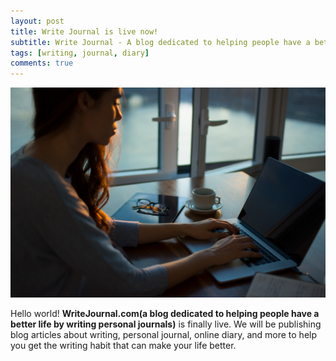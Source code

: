 ```yaml
---
layout: post
title: Write Journal is live now!
subtitle: Write Journal - A blog dedicated to helping people have a better life by writing personal journals.
tags: [writing, journal, diary]
comments: true
---
```


![Write Journal](/img/post/write-journal-is-live.jpg)

Hello world! **WriteJournal.com(a blog dedicated to helping people have a better life by writing personal journals)** is finally live. We will be publishing blog articles about writing, personal journal, online diary, and more to help you get the writing habit that can make your life better.